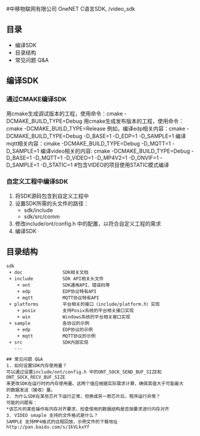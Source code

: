 #中移物联网有限公司 OneNET C语言SDK, /video_sdk
## 目录
 * 编译SDK
 * 目录结构
 * 常见问题 Q&A
 
## 编译SDK
### 通过CMAKE编译SDK
用cmake生成调试版本的工程，使用命令：cmake -DCMAKE_BUILD_TYPE=Debug
用cmake生成发布版本的工程，使用命令：cmake -DCMAKE_BUILD_TYPE=Release
例如，编译edp相关内容：cmake -DCMAKE_BUILD_TYPE=Debug -D_BASE=1 -D_EDP=1 -D_SAMPLE=1
      编译mqtt相关内容：cmake -DCMAKE_BUILD_TYPE=Debug -D_MQTT=1 -D_SAMPLE=1 
      编译video相关的内容: cmake -DCMAKE_BUILD_TYPE=Debug -D_BASE=1 -D_MQTT=1 -D_VIDEO=1 -D_MP4V2=1 -D_ONVIF=1 -D_SAMPLE=1 -D_STATIC=1 #包含VIDEO的项目使用STATIC模式编译
### 自定义工程中编译SDK
1. 将SDK源码包含到自定义工程中
2. 设置SDK所需的头文件的路径：
   * sdk/include
   * sdk/src/comm
3. 修改include/ont/config.h 中的配置，以符合自定义工程的需求
4. 编译SDK


## 目录结构
```
sdk
 + doc               SDK相关文档
 + include           SDK API相关头文件
    + ont            SDK通用API、错误码等
    + edp            EDP协议特有API
    + mqtt           MQTT协议特有API
 + platforms         平台相关的接口（include/platform.h）实现
    + posix          支持Posix系统的平台相关接口实现
    + win            Windows系统的平台相关接口实现  
 + sample            各协议的示例
    + edp            EDP协议的示例
    + mqtt           MQTT协议的示例
 + src               SDK内部实现
   ...

## 常见问题 Q&A
1. 如何设置SDK内存使用量？
可以通过设置include/ont/config.h 中的ONT_SOCK_SEND_BUF_SIZE和ONT_SOCK_RECV_BUF_SIZE
来更改SDK在运行时的内存使用量。这两个值应根据实际需求计算，确保其值大于可能最大
的数据发送（接收）量。
2. 为什么SDK在某些芯片下运行正常，但换成另一款芯片后，程序运行异常？
可能的问题有：
*该芯片的某些操作有内存对齐要求，检查使用的数据结构是否按要求进行内存对齐
3. VIDEO smaple 支持的文件格式是什么？
SAMPLE 支持MP4格式的远程回放，示例文件的下载地址 http://pan.baidu.com/s/1kVLkxYf
